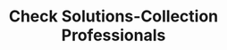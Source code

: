 ---
title: Check Solutions-Collection Professionals
slug: check-solutions-collection-professionals
updated-on: '2024-05-30T13:44:31.749Z'
created-on: '2024-05-30T13:41:46.671Z'
published-on: '2024-05-30T13:54:32.469Z'
f_city-state-2:
- cms/city/gillette-wy.md
- cms/city/billings-mt.md
- cms/city/missoula-mt.md
f_locations:
- cms/payday-loan/check-solutions-collection-professionals-14044.md
- cms/payday-loan/check-solutions-collection-professionals-14045.md
- cms/payday-loan/check-solutions-collection-professionals-14046.md
f_states:
- cms/state/wyoming.md
- cms/state/montana.md
layout: '[company].html'
tags: company
---